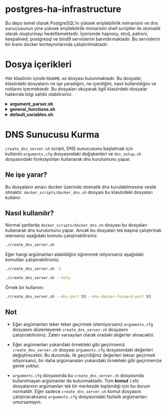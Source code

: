 # postgres-ha-infrastructure

Bu depo temel olarak PostgreSQL'in yüksek erişilebilirlik mimarisini ve dns sunucusunun yine yüksek erişilebilirlik mimarisini shell scriptler ile otomatik olarak oluşturmayı hedeflemektedir. İçerisinde haproxy, etcd, patroni, keepalived, postgresql ve bind9 servislerini barındırmaktadır. Bu servislerin bir kısmı docker konteynırlarında çalıştırılmaktadır.

# Dosya içerikleri

Her klasörün içinde `README.md` dosyası bulunmaktadır. Bu dosyalar, klasördeki dosyaların ne işe yaradığını, ne içerdiğini, nasıl kullanıldığını ve notlarını içermektedir. Bu dosyaları okuyarak ilgili klasördeki dosyalar hakkında bilgi sahibi olabilirsiniz.

<details>

<summary><strong>argument_parser.sh</strong></summary>

Bu script, sabitleri ve verilen argümanları parse eder ve kullanıcının vermediği argümanlara varsayılan değerler atar. Sonuç olarak, bu argümanlar diğer dosyalarda kullanılmak üzere `arguments.cfg` dosyasına yazılır. İki durum söz konusudur:

### Durumlar

1. **_arguments.cfg_ dosyası yoksa**: Kullanıcının vermediği argümanlar yerine varsayılan değerler atanır.
2. **_arguments.cfg_ dosyası varsa**: Kullanıcının vermediği argümanlar değiştirilmeden dosyada aynen kalır. Eğer dosyada eksik argümanlar varsa, eksik olan argümanlar varsayılan değerlerle doldurulur.

### 2. Durum İçin Örnek Senaryo

Dosyanın içeriği şu şekilde olsun:

```bash
SQL_VIRTUAL_IP=10.207.80.10
DNS_VIRTUAL_IP=10.207.80.11
```
Parser'a şu argümanlar verildiğinde:

```bash
./argument_parser.sh --sql-virtual-ip 10.207.90.21
```
Dosyanın içeriği şu şekilde olacaktır:

```bash
SQL_VIRTUAL_IP=10.207.90.21
DNS_VIRTUAL_IP=10.207.80.11
NODE2_IP=10.207.80.11
REPLIKATOR_KULLANICI_ADI=replicator
IS_NODE_1=true
ETCD_CLUSTER_KEEPALIVED_STATE=new
HAPROXY_BIND_PORT=7000
ETCD_HEARTBEAT_INTERVAL=1000
ETCD_NAME=etcd1
POSTGRES_SIFRESI=postgres_pass
DNS_DOCKER_FORWARD_PORT=53
ETCD_CLIENT_PORT=2379
KEEPALIVED_INTERFACE=enp0s3
ETCD_IP=10.207.80.20
ETCD_CLUSTER_TOKEN=cluster1
PGSQL_PORT=5432
ETCD_DATA_DIR=/var/lib/etcd/default
PGSQL_BIND_PORT=5000
ETCD_ELECTION_TIMEOUT=5000
ETCD_PEER_PORT=2380
KEEPALIVED_STATE=BACKUP
HAPROXY_PORT=8008
REPLICATOR_SIFRESI=replicator_pass
NODE1_IP=10.207.80.10
DNS_PORT=53
SQL_CONTAINER_NAME=sql_container
KEEPALIVED_PRIORITY=100
DNS_CONTAINER_NAME=dns_container
PATRONI_NODE_NAME=pg_node1
SQL_DOCKERFILE_NAME=docker_sql
SQL_IMAGE_NAME=sql_image
HAPROXY_SCRIPT_FOLDER=haproxy_scripts
HAPROXY_SCRIPT_NAME=create_haproxy.sh
ETCD_SCRIPT_FOLDER=etcd_scripts
ETCD_SCRIPT_NAME=create_etcd.sh
DOCKERFILE_PATH=../docker_files
DNS_DOCKERFILE_NAME=docker_dns
DNS_IMAGE_NAME=dns_image
DNS_SHELL_SCRIPT_NAME=create_dns_server.sh
ETCD_CONFIG_DIR=/etc/etcd
ETCD_CONFIG_FILE=$ETCD_CONFIG_DIR/etcd.conf.yml
ETCD_USER=etcd
PATRONI_DATA_DIR=/data
PATRONI_DIR=$PATRONI_DATA_DIR/patroni
POSTGRES_USER=postgres

```
Bu durumda _SQL\_VIRTUAL\_IP_ kullanıcının verdiği değerle değişmiştir. Halihazırda dosyada mevcut olan _DNS\_VIRTUAL\_IP_ argümanı değişmemiştir. Dosyada olmayan argümanlar ise varsayılan değerlerle doldurulmuştur.

</details>

<details>

<summary><strong>general_functions.sh</strong></summary>

Bu script, diğer bash scriptlerinde kullanılmak üzere genel amaçlı yardımcı fonksiyonları içerir. Bu fonksiyonlar, argümanların kontrolü, IP ve port doğrulama, izin ayarlama, kullanıcı varlığını kontrol etme ve yardım mesajları gösterme gibi işlemleri kolaylaştırır.

### Fonksiyonlar

#### parse_and_read_arguments

```bash
parse_and_read_arguments() {
    # Argümanları parçalar, dosyaya yazar ve dosyadan okur
}
```
* **Amaç:** Verilen argümanları parse ederek `_arguments.cfg_` dosyasına yazar ve dosyadan okur.

#### read_arguments

```bash
read_arguments() {
    # Argümanları dosyadan okur ve export eder
}
```
* **Amaç:** Verilen dosyadan argümanları okuyarak ortam değişkenleri olarak export eder.

#### check_success

```bash
check_success() {
    # Önceki komutun başarı durumunu kontrol eder
}
```
* **Amaç:** Önceki komutun başarılı olup olmadığını kontrol eder. Hata durumunda uygun hata mesajını gösterir ve gerekirse scriptin çalışmasını sonlandırır.

#### validate_ip

```bash
validate_ip() {
    # IP adres formatını kontrol eder
}
```

* **Amaç:** Verilen IP adresinin geçerli bir formatta olup olmadığını kontrol eder.

#### validate_port

```bash
validate_port() {
    # Port numarasının geçerli olup olmadığını kontrol eder
}
```

* **Amaç:** Verilen port numarasının 1 ile 65535 arasında geçerli bir sayı olup olmadığını kontrol eder.

#### validate_number

```bash
validate_number() {
    # Sayısal değeri kontrol eder
}
```

* **Amaç:** Verilen değerin sayısal bir değer olup olmadığını ve isteğe bağlı olarak belirli bir minimum değerden büyük olup olmadığını kontrol eder.

#### check_directory

```bash
check_directory() {
    # Dizin varlığını ve yazılabilirliğini kontrol eder
}
```

* **Amaç:** Verilen dizinin varlığını ve yazma iznini kontrol eder. Eğer dizin mevcut değilse ve izin verilmişse oluşturur.

#### set_permissions

```bash
set_permissions() {
    # Dosya veya dizin izinlerini ve sahipliğini ayarlar
}
```

* **Amaç:** Belirtilen dosya veya dizin için kullanıcıya ait izinleri ve sahipliği ayarlar.

#### check_user_exists

```bash
check_user_exists() {
    # Kullanıcının varlığını kontrol eder
}
```

* **Amaç:** Verilen kullanıcının sistemde mevcut olup olmadığını kontrol eder.

#### show_argument_help

```bash
show_argument_help() {
    # Yardım mesajını gösterir
}
```

* **Amaç:** Scriptin kullanımını ve argüman açıklamalarını formatlı bir şekilde ekrana yazdırır.

#### show_argument_help

```bash
#!/bin/bash

# general_functions.sh dosyasını dahil et
source /path/to/general_functions.sh

# Örnek fonksiyon kullanımı
validate_ip "192.168.1.1"
check_user_exists "kullaniciadi"
set_permissions "kullaniciadi" "/var/www" "755"
```

### Notlar

* Dikkat edilmesi gereken noktalar:
  * Fonksiyonlar hata durumunda genellikle bir hata mesajı yazdırır ve scriptin çalışmasını exit 1 ile sonlandırır.
  * parse_and_read_arguments fonksiyonu, argümanları dosyaya yazdığı için scriptin başında çağrılmalıdır.
  * set_permissions ve check_user_exists fonksiyonları, sistem üzerinde değişiklik yapar ve uygun yetkilere ihtiyaç duyabilir.

</details>


<details>

<summary><strong>default_variables.sh</strong></summary>

Bu script, diğer scriptlerde kullanılmak üzere varsayılan değerleri tanımlayan değişkenleri içerir. Bu değişkenler, HAProxy, PostgreSQL, Patroni, Keepalived, ETCD ve Docker ile ilgili ayarların kolayca yönetilmesini sağlar.

### Özellikler

- **HAProxy Değişkenleri**:
  - `DEFAULT_NODE1_IP`:
    - Açıklama: HAProxy'nin yönlendireceği ilk PostgreSQL düğümünün IP adresi.
    - Varsayılan Değer: `"10.207.80.10"`
  - `DEFAULT_NODE2_IP`:
    - Açıklama: HAProxy'nin yönlendireceği ikinci PostgreSQL düğümünün IP adresi.
    - Varsayılan Değer: `"10.207.80.11"`
  - `DEFAULT_HAPROXY_BIND_PORT`:
    - Açıklama: HAProxy'nin durum ve istatistik sayfasının HTTP üzerinden erişileceği port.
    - Varsayılan Değer: `"7000"`
  - `DEFAULT_PGSQL_PORT`:
    - Açıklama: Arka uç PostgreSQL düğümlerinin çalıştığı port.
    - Varsayılan Değer: `"5432"`
  - `DEFAULT_HAPROXY_PORT`:
    - Açıklama: HAProxy'nin gelen PostgreSQL bağlantıları için dinlediği port.
    - Varsayılan Değer: `"8008"`
  - `DEFAULT_PGSQL_BIND_PORT`:
    - Açıklama: HAProxy'nin PostgreSQL istemci bağlantıları için dinlediği port.
    - Varsayılan Değer: `"5000"`

- **PostgreSQL ve Patroni Değişkenleri**:
  - `DEFAULT_PATRONI_NODE_NAME`:
    - Açıklama: Patroni küme yapılandırmasındaki bu düğümün adı.
    - Varsayılan Değer: `"pg_node1"`
  - `DEFAULT_ETCD_IP`:
    - Açıklama: Patroni'nin koordinasyon için kullandığı ETCD kümesinin IP adresi.
    - Varsayılan Değer: `DEFAULT_SQL_VIRTUAL_IP` değerini kullanır.
  - `DEFAULT_REPLIKATOR_KULLANICI_ADI`:
    - Açıklama: PostgreSQL replikasyon kullanıcısı için kullanıcı adı.
    - Varsayılan Değer: `"replicator"`
  - `DEFAULT_REPLICATOR_SIFRESI`:
    - Açıklama: PostgreSQL replikasyon kullanıcısı için şifre.
    - Varsayılan Değer: `"replicator_pass"`
  - `DEFAULT_POSTGRES_SIFRESI`:
    - Açıklama: PostgreSQL süper kullanıcı 'postgres' için şifre.
    - Varsayılan Değer: `"postgres_pass"`
  - `DEFAULT_IS_NODE_1`:
    - Açıklama: Bu düğümün kümedeki ilk düğüm olup olmadığını belirten bayrak. Bu bayrağa göre Patroni ip atamaları yapılıyor. (`true` veya `false`)
    - Varsayılan Değer: `"true"`

- **Keepalived Değişkenleri**:
  - `DEFAULT_KEEPALIVED_INTERFACE`:
    - Açıklama: Keepalived'in VRRP iletişimi için kullanacağı ağ arayüzü (örn: `eth0`).
    - Varsayılan Değer: `"enp0s3"`
  - `DEFAULT_SQL_VIRTUAL_IP`:
    - Açıklama: Keepalived tarafından yönetilen PostgreSQL servisi için sanal IP adresi.
    - Varsayılan Değer: `"10.207.80.20"`
  - `DEFAULT_DNS_VIRTUAL_IP`:
    - Açıklama: Keepalived tarafından yönetilen DNS servisi için sanal IP adresi.
    - Varsayılan Değer: `"10.207.80.30"`
  - `DEFAULT_KEEPALIVED_PRIORITY`:
    - Açıklama: Keepalived için öncelik değeri; daha yüksek değer, master seçiminde daha yüksek öncelik anlamına gelir (tamsayı).
    - Varsayılan Değer: `"100"`
  - `DEFAULT_KEEPALIVED_STATE`:
    - Açıklama: Düğümün Keepalived VRRP içindeki başlangıç durumu (`"MASTER"` veya `"BACKUP"`).
    - Varsayılan Değer: `"BACKUP"`
  - `DEFAULT_SQL_CONTAINER_NAME`:
    - Açıklama: Keepalived'in izlediği SQL (PostgreSQL) konteynerinin adı.
    - Varsayılan Değer: `"sql_container"`
  - `DEFAULT_DNS_CONTAINER_NAME`:
    - Açıklama: Keepalived'in izlediği DNS konteynerinin adı.
    - Varsayılan Değer: `"dns_container"`

- **DNS Argümanları**:
  - `DEFAULT_DNS_PORT`:
    - Açıklama: DNS servisi için dinleme portu.
    - Varsayılan Değer: `"53"`
  - `DEFAULT_DNS_DOCKER_FORWARD_PORT`:
    - Açıklama: DNS Docker konteynerine yönlendirilecek ana makine portu.
    - Varsayılan Değer: `"53"`

- **ETCD Varsayılan Değerleri**:
  - `DEFAULT_ETCD_IP`:
    - Açıklama: ETCD'nin IP adresi.
    - Varsayılan Değer: `DEFAULT_SQL_VIRTUAL_IP` değerini kullanır.
  - `DEFAULT_ETCD_CLIENT_PORT`:
    - Açıklama: ETCD istemci portu.
    - Varsayılan Değer: `"2379"`
  - `DEFAULT_ETCD_PEER_PORT`:
    - Açıklama: ETCD eşler arası iletişim portu.
    - Varsayılan Değer: `"2380"`
  - `DEFAULT_ETCD_CLUSTER_TOKEN`:
    - Açıklama: ETCD kümesini benzersiz bir şekilde tanımlayan token değeri.
    - Varsayılan Değer: `"cluster1"`
  - `DEFAULT_ETCD_CLUSTER_KEEPALIVED_STATE`:
    - Açıklama: ETCD kümesinin başlangıç durumu (`"new"` için ilk kurulum veya `"existing"` düğüm ekleme).
    - Varsayılan Değer: `"new"`
  - `DEFAULT_ETCD_NAME`:
    - Açıklama: Bu ETCD düğümünün küme içindeki adı.
    - Varsayılan Değer: `"etcd1"`
  - `DEFAULT_ETCD_ELECTION_TIMEOUT`:
    - Açıklama: ETCD seçim zaman aşımı değeri (milisaniye cinsinden).
    - Varsayılan Değer: `"5000"`
  - `DEFAULT_ETCD_HEARTBEAT_INTERVAL`:
    - Açıklama: ETCD kalp atışı aralığı (milisaniye cinsinden).
    - Varsayılan Değer: `"1000"`
  - `DEFAULT_ETCD_DATA_DIR`:
    - Açıklama: ETCD verilerinin saklanacağı dizin.
    - Varsayılan Değer: `"/var/lib/etcd/default"`

- **Docker Değişkenleri**:
  - `SHELL_PATH_IN_DOCKER`:
    - Açıklama: Docker konteyner içinde shell komutlarının bulunduğu dizin.
    - Varsayılan Değer: `"/usr/local/bin"`

### Kullanım

Bu değişkenler, diğer scriptlerde varsayılan değerleri atamak için kullanılır. Eğer kullanıcı tarafından bir değer belirtilmemişse, ilgili değişken bu dosyadaki varsayılan değeri alır. Böylece, sistem yapılandırması daha tutarlı ve yönetilebilir hale gelir.

### Notlar

- Değişken isimleri büyük harflerle ve `DEFAULT_` önekiyle tanımlanmıştır.
- `DEFAULT_ETCD_IP` değişkeni, `DEFAULT_SQL_VIRTUAL_IP` değerini kullanarak ETCD IP adresini otomatik olarak ayarlar.
- Bu dosya, sistem yöneticilerinin varsayılan ayarları merkezi bir yerden kontrol etmelerini sağlar.
- İhtiyaç duyulması halinde, bu varsayılan değerler güncellenebilir veya genişletilebilir.

</details>



# DNS Sunucusu Kurma
``create_dns_server.sh`` scripti, DNS sunucusunu başlatmak için kullanılır.`arguments.cfg` dosyasındaki değişkenleri ve `dns_setup.sh` dosyasındaki fonksiyonları kullanarak dns kurulumunu yapar.

## Ne işe yarar?

Bu dosyaların amacı docker üzerinde otomatik dns kurulabilmesine vesile olmaktır. `docker_scripts/docker_dns.sh` dosyası bu klasördeki dosyaları kullanır.


## Nasıl kullanılır?

Normal şartlarda `docker_scripts/docker_dns.sh` dosyası bu dosyaları kullanarak dns kurulumunu yapar. Ancak bu dosyaları tek başına çalıştırmak isterseniz aşağıdaki komutu çalıştırabilirsiniz.

```bash
./create_dns_server.sh
```

Eğer hangi argümanları alabildiğini öğrenmek istiyorsanız aşağıdaki komutları çalıştırabilirsiniz.

```bash
./create_dns_server.sh -h
```
```bash
./create_dns_server.sh --help
```

Örnek bir kullanım:

```bash
./create_dns_server.sh --dns-port 53 --dns-docker-forward-port 53 
```

## Not

- Eğer argümanları teker teker geçirmek istemiyorsanız `arguments.cfg` dosyasını düzenleyerek `create_dns_server.sh` dosyasını çalıştırabilirsiniz. Zaten varsayılan olarak oradaki değerler alınacaktır.

- Eğer argümanları yukarıdaki örnekteki gibi geçirirseniz `create_dns_server.sh` dosyası `arguments.cfg` dosyasındaki değerleri değiştirecektir. Bu durumda, ilk geçirdiğiniz değerleri tekrar geçirmek istiyorsanız, bir daha argümanaları yukarıdaki örnekteki gibi geçirmenize gerek yoktur.

- `arguments.cfg` dosyasında bu `create_dns_server.sh` dosyasında kullanılmayan argümanlar da bulunmaktadır. Tüm ***komut*** (.sh) dosyalarının argümanları tek bir merkezde toplandığı için bu durum normaldir. Eğer sadece `create_dns_server.sh` komut dosyasını çalıştıracaksanız `arguments.cfg` dosyasındaki fazlalık argümanları umursamayın.
